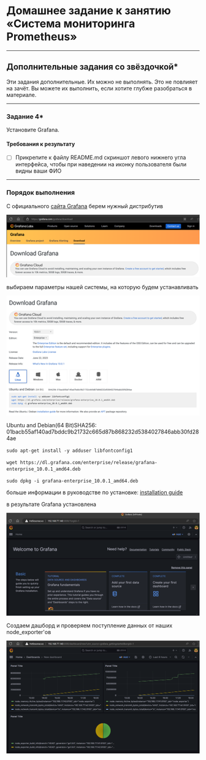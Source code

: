 # Домашнее задание к занятию «Система мониторинга Prometheus»

---
## Дополнительные задания со звёздочкой*
Эти задания дополнительные. Их можно не выполнять. Это не повлияет на зачёт. Вы можете их выполнить, если хотите глубже разобраться в материале.

---
### Задание 4*
Установите Grafana.

#### Требования к результату
- [ ] Прикрепите к файлу README.md скриншот левого нижнего угла интерфейса, чтобы при наведении на иконку пользователя были видны ваши ФИО

---

### Порядок выполнения

С официального [сайта Grafana](https://grafana.com/grafana/download) берем нужный дистрибутив

![](./hw04-11.png)

выбираем параметры нашей системы, на которую будем устанавливать

![](./hw04-12.png)

Ubuntu and Debian(64 Bit)SHA256: 01bacb55af140ad7bddc9b21732c665d87b868232d5384027846abb30fd284ae

`sudo apt-get install -y adduser libfontconfig1`

`wget https://dl.grafana.com/enterprise/release/grafana-enterprise_10.0.1_amd64.deb`

`sudo dpkg -i grafana-enterprise_10.0.1_amd64.deb`

больше информации в руководстве по установке: [installation guide](https://grafana.com/docs/grafana/latest/setup-grafana/installation/debian/#2-start-the-server)

в результате Grafana установлена

![](./hw04-13.png)

Создаем дашборд и проверяем поступление данных от наших node_exporter'ов

![](./hw04-10.png)











 
